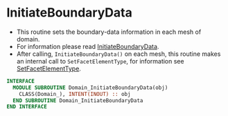 # InitiateBoundaryData

- This routine sets the boundary-data information in each mesh of domain.
- For information please read [InitiateBoundaryData](../Mesh/InitiateBoundaryData.md).
- After calling, `InitiateBoundaryData()` on each mesh, this routine makes an internal call to `SetFacetElementType`, for information see [SetFacetElementType](SetFacetElementType.md).

```fortran
INTERFACE
  MODULE SUBROUTINE Domain_InitiateBoundaryData(obj)
    CLASS(Domain_), INTENT(INOUT) :: obj
  END SUBROUTINE Domain_InitiateBoundaryData
END INTERFACE
```

